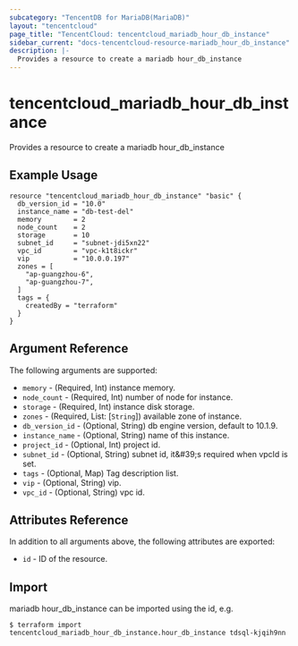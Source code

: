```yaml
---
subcategory: "TencentDB for MariaDB(MariaDB)"
layout: "tencentcloud"
page_title: "TencentCloud: tencentcloud_mariadb_hour_db_instance"
sidebar_current: "docs-tencentcloud-resource-mariadb_hour_db_instance"
description: |-
  Provides a resource to create a mariadb hour_db_instance
---
```


# tencentcloud_mariadb_hour_db_instance

Provides a resource to create a mariadb hour_db_instance

## Example Usage

```hcl
resource "tencentcloud_mariadb_hour_db_instance" "basic" {
  db_version_id = "10.0"
  instance_name = "db-test-del"
  memory        = 2
  node_count    = 2
  storage       = 10
  subnet_id     = "subnet-jdi5xn22"
  vpc_id        = "vpc-k1t8ickr"
  vip           = "10.0.0.197"
  zones = [
    "ap-guangzhou-6",
    "ap-guangzhou-7",
  ]
  tags = {
    createdBy = "terraform"
  }
}
```

## Argument Reference

The following arguments are supported:

* `memory` - (Required, Int) instance memory.
* `node_count` - (Required, Int) number of node for instance.
* `storage` - (Required, Int) instance disk storage.
* `zones` - (Required, List: [`String`]) available zone of instance.
* `db_version_id` - (Optional, String) db engine version, default to 10.1.9.
* `instance_name` - (Optional, String) name of this instance.
* `project_id` - (Optional, Int) project id.
* `subnet_id` - (Optional, String) subnet id, it&amp;#39;s required when vpcId is set.
* `tags` - (Optional, Map) Tag description list.
* `vip` - (Optional, String) vip.
* `vpc_id` - (Optional, String) vpc id.

## Attributes Reference

In addition to all arguments above, the following attributes are exported:

* `id` - ID of the resource.



## Import

mariadb hour_db_instance can be imported using the id, e.g.
```
$ terraform import tencentcloud_mariadb_hour_db_instance.hour_db_instance tdsql-kjqih9nn
```

